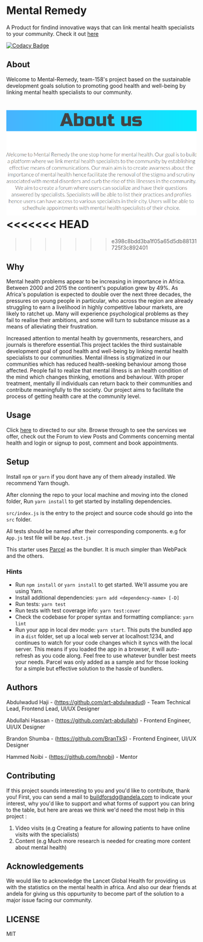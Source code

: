 # Mental Remedy

A Product for findind innovative ways that can link mental health specialists to your community. Check it out [here](https://mental-remedy.netlify.app/)

[![Codacy Badge](https://api.codacy.com/project/badge/Grade/1c5fc8ef3dac434aa4ea5f6c9a0e83c6)](https://app.codacy.com/gh/BuildForSDG/Mental-Remedy?utm_source=github.com&utm_medium=referral&utm_content=BuildForSDG/Mental-Remedy&utm_campaign=Badge_Grade_Settings)

## About

Welcome to Mental-Remedy, team-158's project based on the sustainable development goals solution to promoting good health and well-being by linking mental health specialists to our community.

![Screenshot](readme.png)
<<<<<<< HEAD
=======

> > > > > > > e398c8bdd3ba1f05a65d5db88131725f3c892401

## Why

Mental health problems appear to be increasing in importance in Africa. Between 2000 and 2015 the continent's population grew by 49%. As Africa's population is expected to double over the next three decades, the pressures on young people in particular, who across the region are already struggling to earn a livelihood in highly competitive labour markets, are likely to ratchet up. Many will experience psychological problems as they fail to realise their ambitions, and some will turn to substance misuse as a means of alleviating their frustration.

Increased attention to mental health by governments, researchers, and journals is therefore essential.This project tackles the third sustainable development goal of good health and well-being by linking mental health specialists to our communities. Mental illness is stigmatized in our communities which has reduced health-seeking behaviour among those affected. People fail to realize that mental illness is an health condition of the mind which changes thinking, emotions and behaviour. With proper treatment, mentally ill individuals can return back to their communities and contribute meaningfully to the society. Our project aims to facilitate the process of getting health care at the community level.

## Usage

Click [here](https://mental-remedy.netlify.app/) to directed to our site. Browse through to see the services we offer, check out the Forum to view Posts and Comments concerning mental health and login or signup to post, comment and book appointments.

## Setup

Install `npm` or `yarn` if you dont have any of them already installed. We recommend Yarn though.

After clonning the repo to your local machine and moving into the cloned folder, Run `yarn install` to get started by installing dependencies.

`src/index.js` is the entry to the project and source code should go into the `src` folder.

All tests should be named after their corresponding components. e.g for `App.js` test file will be `App.test.js`

This starter uses [Parcel](https://parceljs.org/getting_started.html) as the bundler. It is much simpler than WebPack and the others.

### Hints

- Run `npm install` or `yarn install` to get started. We'll assume you are using Yarn.
- Install additional dependencies: `yarn add <dependency-name> [-D]`
- Run tests: `yarn test`
- Run tests with test coverage info: `yarn test:cover`
- Check the codebase for proper syntax and formatting compliance: `yarn lint`
- Run your app in local dev mode: `yarn start`. This puts the bundled app in a `dist` folder, set up a local web server at localhost:1234, and continues to watch for your code changes which it syncs with the local server. This means if you loaded the app in a browser, it will auto-refresh as you code along. Feel free to use whatever bundler best meets your needs. Parcel was only added as a sample and for those looking for a simple but effective solution to the hassle of bundlers.

## Authors

Abdulwadud Haji - (https://github.com/art-abdulwadud) - Team Technical Lead, Frontend Lead, UI/UX Designer

Abdullahi Hassan - (https://github.com/art-abdullahi) - Frontend Engineer, UI/UX Designer

Brandon Shumba - (https://github.com/BranTkS) - Frontend Engineer, UI/UX Designer

Hammed Noibi - (https://github.com/hnobi) - Mentor

## Contributing

If this project sounds interesting to you and you'd like to contribute, thank you!
First, you can send a mail to buildforsdg@andela.com to indicate your interest, why you'd like to support and what forms of support you can bring to the table, but here are areas we think we'd need the most help in this project :

1.  Video visits (e.g Creating a feature for allowing patients to have online visits with the specialists)
2.  Content (e.g Much more research is needed for creating more content about mental health)

## Acknowledgements

We would like to acknowledge the Lancet Global Health for providing us with the statistics on the mental health in africa.
And also our dear friends at andela for giving us this oppurtunity to become part of the solution to a major issue facing our community.

## LICENSE

MIT
